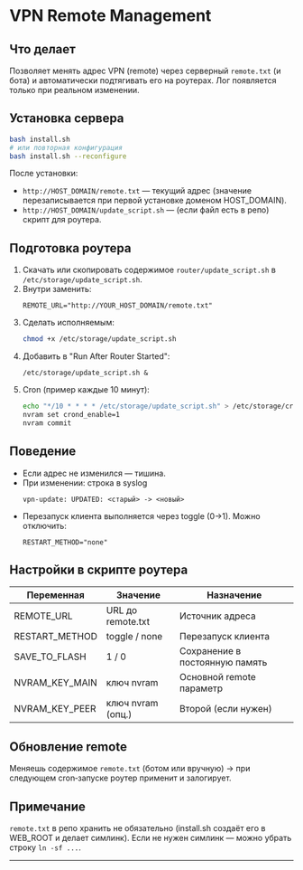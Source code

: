 # VPN Remote Management

## Что делает
Позволяет менять адрес VPN (remote) через серверный `remote.txt` (и бота) и автоматически подтягивать его на роутерах. Лог появляется только при реальном изменении.

## Установка сервера
```bash
bash install.sh
# или повторная конфигурация
bash install.sh --reconfigure
```

После установки:
- `http://HOST_DOMAIN/remote.txt` — текущий адрес (значение перезаписывается при первой установке доменом HOST_DOMAIN).
- `http://HOST_DOMAIN/update_script.sh` — (если файл есть в репо) скрипт для роутера.

## Подготовка роутера
1. Скачать или скопировать содержимое `router/update_script.sh` в `/etc/storage/update_script.sh`.
2. Внутри заменить:
   ```
   REMOTE_URL="http://YOUR_HOST_DOMAIN/remote.txt"
   ```
3. Сделать исполняемым:
   ```sh
   chmod +x /etc/storage/update_script.sh
   ```
4. Добавить в "Run After Router Started":
   ```
   /etc/storage/update_script.sh &
   ```
5. Cron (пример каждые 10 минут):
   ```sh
   echo "*/10 * * * * /etc/storage/update_script.sh" > /etc/storage/cron/crontabs/admin
   nvram set crond_enable=1
   nvram commit
   ```

## Поведение
- Если адрес не изменился — тишина.
- При изменении: строка в syslog
  ```
  vpn-update: UPDATED: <старый> -> <новый>
  ```
- Перезапуск клиента выполняется через toggle (0→1). Можно отключить:
  ```
  RESTART_METHOD="none"
  ```

## Настройки в скрипте роутера
| Переменная | Значение | Назначение |
|------------|----------|-----------|
| REMOTE_URL | URL до remote.txt | Источник адреса |
| RESTART_METHOD | toggle / none | Перезапуск клиента |
| SAVE_TO_FLASH | 1 / 0 | Сохранение в постоянную память |
| NVRAM_KEY_MAIN | ключ nvram | Основной remote параметр |
| NVRAM_KEY_PEER | ключ nvram (опц.) | Второй (если нужен) |

## Обновление remote
Меняешь содержимое `remote.txt` (ботом или вручную) → при следующем cron‑запуске роутер применит и залогирует.

## Примечание
`remote.txt` в репо хранить не обязательно (install.sh создаёт его в WEB_ROOT и делает симлинк). Если не нужен симлинк — можно убрать строку `ln -sf ...`.

---